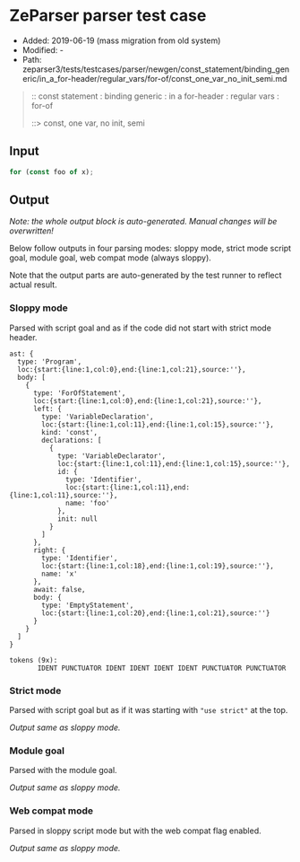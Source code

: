 # ZeParser parser test case

- Added: 2019-06-19 (mass migration from old system)
- Modified: -
- Path: zeparser3/tests/testcases/parser/newgen/const_statement/binding_generic/in_a_for-header/regular_vars/for-of/const_one_var_no_init_semi.md

> :: const statement : binding generic : in a for-header : regular vars : for-of
>
> ::> const, one var, no init, semi

## Input

`````js
for (const foo of x);
`````

## Output

_Note: the whole output block is auto-generated. Manual changes will be overwritten!_

Below follow outputs in four parsing modes: sloppy mode, strict mode script goal, module goal, web compat mode (always sloppy).

Note that the output parts are auto-generated by the test runner to reflect actual result.

### Sloppy mode

Parsed with script goal and as if the code did not start with strict mode header.

`````
ast: {
  type: 'Program',
  loc:{start:{line:1,col:0},end:{line:1,col:21},source:''},
  body: [
    {
      type: 'ForOfStatement',
      loc:{start:{line:1,col:0},end:{line:1,col:21},source:''},
      left: {
        type: 'VariableDeclaration',
        loc:{start:{line:1,col:11},end:{line:1,col:15},source:''},
        kind: 'const',
        declarations: [
          {
            type: 'VariableDeclarator',
            loc:{start:{line:1,col:11},end:{line:1,col:15},source:''},
            id: {
              type: 'Identifier',
              loc:{start:{line:1,col:11},end:{line:1,col:11},source:''},
              name: 'foo'
            },
            init: null
          }
        ]
      },
      right: {
        type: 'Identifier',
        loc:{start:{line:1,col:18},end:{line:1,col:19},source:''},
        name: 'x'
      },
      await: false,
      body: {
        type: 'EmptyStatement',
        loc:{start:{line:1,col:20},end:{line:1,col:21},source:''}
      }
    }
  ]
}

tokens (9x):
       IDENT PUNCTUATOR IDENT IDENT IDENT IDENT PUNCTUATOR PUNCTUATOR
`````

### Strict mode

Parsed with script goal but as if it was starting with `"use strict"` at the top.

_Output same as sloppy mode._

### Module goal

Parsed with the module goal.

_Output same as sloppy mode._

### Web compat mode

Parsed in sloppy script mode but with the web compat flag enabled.

_Output same as sloppy mode._
